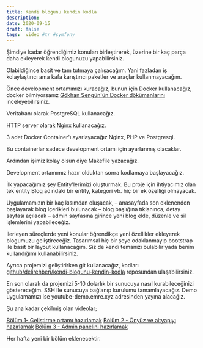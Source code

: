 ```yaml
---
title: Kendi blogunu kendin kodla
description:
date: 2020-09-15 
draft: false
tags:  video #tr #symfony
---
```



Şimdiye kadar öğrendiğimiz konuları birleştirerek, üzerine bir kaç parça daha ekleyerek kendi blogunuzu yapabilirsiniz.
<!--more-->

Olabildiğince basit ve tam tutmaya çalışacağım. Yani fazladan iş kolaylaştırıcı ama kafa karıştırıcı paketler ve araçlar kullanmayacağım.

Önce development ortamımızı kuracağız, bunun için Docker kullanacağız, docker bilmiyorsanız [Gökhan Şengün'ün Docker dökümanlarını](https://gokhansengun.com/docker-nedir-nasil-calisir-nerede-kullanilir/) inceleyebilirsiniz.

Veritabanı olarak PostgreSQL kullanacağız.

HTTP server olarak Nginx kullanacağız.

3 adet Docker Container'ı ayarlayacağız Nginx, PHP ve Postgresql.

Bu containerlar sadece development ortamı için ayarlanmış olacaklar.

Ardından işimiz kolay olsun diye Makefile yazacağız.

Development ortamımız hazır olduktan sonra kodlamaya başlayacağız.

İlk yapacağımız şey Entity'lerimizi oluşturmak. Bu proje için ihtiyacımız olan tek entity Blog adındaki bir entity, kategori vb. hiç bir ek özelliği olmayacak.

Uygulamamızın bir kaç kısımdan oluşacak,
– anasayfada son eklenenden başlayarak blog içerikleri bulunacak
– blog başlığına tıklanınca, detay sayfası açılacak
– admin sayfasına girince yeni blog ekle, düzenle ve sil işlemlerini yapabileceğiz.

İlerleyen süreçlerde yeni konular öğrendikçe yeni özellikler ekleyerek blogumuzu geliştireceğiz. Tasarımsal hiç bir şeye odaklanmayıp bootstrap ile basit bir layout kullanacağım. Siz de kendi temanızı bulabilir yada benim kullandığımı kullanabilirsiniz.

Ayrıca projemizi geliştirirken git kullanacağız, kodları [github/delirehberi/kendi-blogunu-kendin-kodla](https://github.com/delirehberi/kendi-blogunu-kendin-kodla) reposundan ulaşabilirsiniz.

En son olarak da projemizi 5-10 dolarlık bir sunucuya nasıl kurabileceğinizi göstereceğim. SSH ile sunucuya bağlanıp kurulumu tamamlayacağız. Demo uygulamamızı ise youtube-demo.emre.xyz adresinden yayına alacağız.

Şu ana kadar çekilmiş olan videolar; 

[Bölüm 1- Geliştirme ortamı hazırlamak](https://www.youtube.com/watch?v=ECBGIWEjShY)
[Bölüm 2 - Önyüz ve altyapıyı hazırlamak](https://www.youtube.com/watch?v=g_s58-F8VpQ)
[Bölüm 3 - Admin panelini hazırlamak](https://www.youtube.com/watch?v=pnWeidq-FjA)

Her hafta yeni bir bölüm eklenecektir.

